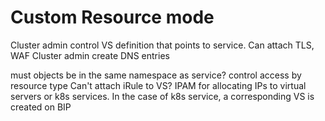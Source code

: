 # Custom Resource mode

Cluster admin control VS definition that points to service. Can attach TLS, WAF
Cluster admin create DNS entries

must objects be in the same namespace as service? control access by resource type
Can't attach iRule to VS?
IPAM for allocating IPs to virtual servers or k8s services. In the case of k8s service, a corresponding VS is created on BIP

